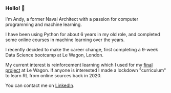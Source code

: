 ### Hello! 👋

I'm Andy, a former Naval Architect with a passion for computer programming and machine learning.

I have been using Python for about 6 years in my old role, and completed some online courses in machine learning over the years.

I recently decided to make the career change, first completing a 9-week Data Science bootcamp at Le Wagon, London.

My current interest is reinforcement learning which I used for my [final project](https://github.com/AndyW1990/rl-control) at Le Wagon. If anyone is interested I made a lockdown "curriculum" to learn RL from online sources back in 2020. 

You can contact me on [LinkedIn](https://www.linkedin.com/in/awhitworth1990).

<!--
I love to learn new things and constantly strive to know more. Here's a list of relavent studies:
- 2023 - Data Science & AI Course, Le Wagon, London
- 2021 - Course Rinforcement Learning, David Silver UCL (among other great resources - ask me for my lockdown curriculum!)
- 2020 - Deep Learning Specialization (5 courses), DeepLearning.AI
- 2019 - Chartered Engineering CEng status, RINA
- 2018 - Machine Learning, Stanford University Online
- 2014 - Naval Architecture BEng, Newcastle University



**AndyW1990/AndyW1990** is a ✨ _special_ ✨ repository because its `README.md` (this file) appears on your GitHub profile.

Here are some ideas to get you started:

- 🔭 I’m currently working on ...
- 🌱 I’m currently learning ...
- 👯 I’m looking to collaborate on ...
- 🤔 I’m looking for help with ...
- 💬 Ask me about ...
- 📫 How to reach me: ...
- 😄 Pronouns: ...
- ⚡ Fun fact: ...
-->
